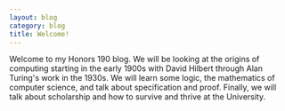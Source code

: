```yaml
---
layout: blog
category: blog
title: Welcome!
---
```


Welcome to my Honors 190 blog. We will be looking at the origins of
computing starting in the early 1900s with David Hilbert through Alan
Turing's work in the 1930s.  We will learn some logic, the mathematics
of computer science, and talk about specification and proof.  Finally,
we will talk about scholarship and how to survive and thrive at the
University. 
